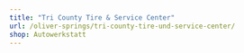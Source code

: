 ```yaml
---
title: "Tri County Tire & Service Center"
url: /oliver-springs/tri-county-tire-und-service-center/
shop: Autowerkstatt
---
```

